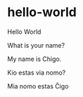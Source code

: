 # hello-world
Hello World


What is your name?

My name is Chigo.

Kio estas via nomo?

Mia nomo estas Ĉigo